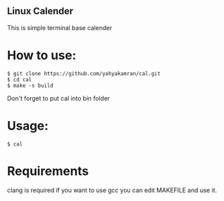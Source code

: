 ## Linux Calender

This is simple terminal base calender

# How to use:
```` console
$ git clone https://github.com/yahyakamran/cal.git
$ cd cal
$ make -s build 
````

Don't forget to put cal  into bin folder

# Usage:
```console
$ cal
```
# Requirements

clang is required if you want to use gcc you can edit MAKEFILE and use it.
